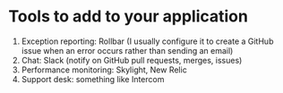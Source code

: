 # Tools to add to your application

 1. Exception reporting: Rollbar (I usually configure it to create a GitHub issue when an error occurs rather than sending an email)
 1. Chat: Slack (notify on GitHub pull requests, merges, issues)
 1. Performance monitoring: Skylight, New Relic
 1. Support desk: something like Intercom
 
 


